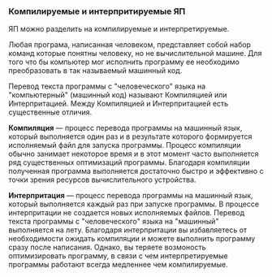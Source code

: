 ### Компилируемые и интерпритируемые ЯП

ЯП можно разделить на компилируемые и интерпретируемые.

Любая програма, написанная человеком, представляет собой набор команд которые понятны человеку, но не вычислительной машине. Для того что бы компьютер мог исполнить программу ее необходимо преобразовать в так называемый машинный код.

Перевод текста программы с "человеческого" языка на "компьютерный" (машинный код) называют Компиляцией или Интерпритацией. Между Компиляцией и Интерпритацией есть существенные отличия. 

**Компиляция** &mdash; процесс перевода программы на машинный язык, который выполняется один раз и в результате которого формируется исполняемый файл для запуска программы. Процесс компиляции обычно занимает некоторое время и в этот момент часто выполняется ряд существенных оптимизаций программы. Благодаря компиляции полученная программа выполняется достаточно быстро и эффективно с точки зрения ресурсов вычислительного устройства.

**Интерпритация** &mdash; процесс перевода программы на машинный язык, который выполняется каждый раз при запуске программы. В процессе интерпритации не создается новых исполняемых файлов. Перевод текста программы с "человеческого" языка на "машинный" выполняется на лету. Благодаря интерпритации вы избавляетесь от необходимости ожидать компиляции и можете выполнить программу сразу после написания. Однако, вы теряете возмоность оптимизировать программу, в связи с чем интерпретируемые программы работают всегда медленнее чем компилируемые.
